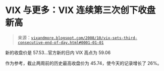 <!--yml

category: 未分类

date: 2024-05-18 18:22:44

-->

# VIX 与更多：VIX 连续第三次创下收盘新高

> 来源：[`vixandmore.blogspot.com/2008/10/vix-sets-third-consecutive-end-of-day.html#0001-01-01`](http://vixandmore.blogspot.com/2008/10/vix-sets-third-consecutive-end-of-day.html#0001-01-01)

新的收盘价是 57.53...官方新的日内 VIX 高点为 59.06

作为参考，截止两周前的历史最高收盘价为 45.74，使今天的记录增长了 26%。
